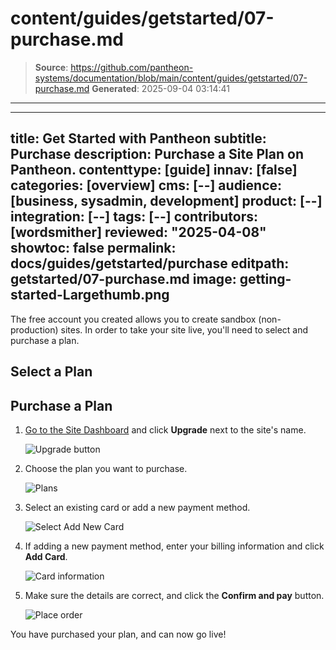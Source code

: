 # content/guides/getstarted/07-purchase.md

> **Source**: https://github.com/pantheon-systems/documentation/blob/main/content/guides/getstarted/07-purchase.md
> **Generated**: 2025-09-04 03:14:41

---

---
title: Get Started with Pantheon
subtitle: Purchase
description: Purchase a Site Plan on Pantheon.
contenttype: [guide]
innav: [false]
categories: [overview]
cms: [--]
audience: [business, sysadmin, development]
product: [--]
integration: [--]
tags: [--]
contributors: [wordsmither]
reviewed: "2025-04-08"
showtoc: false
permalink: docs/guides/getstarted/purchase
editpath: getstarted/07-purchase.md
image: getting-started-Largethumb.png
---

The free account you created allows you to create sandbox (non-production) sites.  In order to take your site live, you'll need to select and purchase a plan.

## Select a Plan

<Partial file="plans.md" />

## Purchase a Plan

1. [Go to the Site Dashboard](/guides/account-mgmt/workspace-sites-teams/sites#site-dashboard) and click **Upgrade** next to the site's name.

   ![Upgrade button](../../../images/dashboard/new-dashboard/2025/purchase-upgrade-plan-button.png)

1. Choose the plan you want to purchase.

   ![Plans](../../../images/dashboard/new-dashboard/2025/select-plan.png)

1. Select an existing card or add a new payment method.

   ![Select Add New Card](../../../images/dashboard/new-dashboard/2025/purchase-add-card-button.png)

1. If adding a new payment method, enter your billing information and click **Add Card**.

   ![Card information](../../../images/dashboard/new-dashboard/2025/purchase-add-card-info.png)

1. Make sure the details are correct, and click the **Confirm and pay** button.

   ![Place order](../../../images/dashboard/new-dashboard/2025/purchase-place-order.png)

You have purchased your plan, and can now go live!